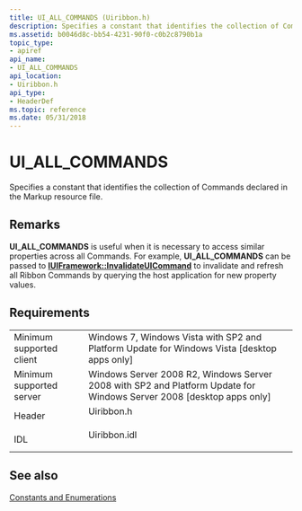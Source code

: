 ```yaml
---
title: UI_ALL_COMMANDS (Uiribbon.h)
description: Specifies a constant that identifies the collection of Commands declared in the Markup resource file.
ms.assetid: b0046d8c-bb54-4231-90f0-c0b2c8790b1a
topic_type:
- apiref
api_name:
- UI_ALL_COMMANDS
api_location:
- Uiribbon.h
api_type:
- HeaderDef
ms.topic: reference
ms.date: 05/31/2018
---
```


# UI\_ALL\_COMMANDS

Specifies a constant that identifies the collection of Commands declared in the Markup resource file.

## Remarks

**UI\_ALL\_COMMANDS** is useful when it is necessary to access similar properties across all Commands. For example, **UI\_ALL\_COMMANDS** can be passed to [**IUIFramework::InvalidateUICommand**](/windows/desktop/api/uiribbon/nf-uiribbon-iuiframework-invalidateuicommand) to invalidate and refresh all Ribbon Commands by querying the host application for new property values.

## Requirements



|                                     |                                                                                                                                   |
|-------------------------------------|-----------------------------------------------------------------------------------------------------------------------------------|
| Minimum supported client<br/> | Windows 7, Windows Vista with SP2 and Platform Update for Windows Vista \[desktop apps only\]<br/>                          |
| Minimum supported server<br/> | Windows Server 2008 R2, Windows Server 2008 with SP2 and Platform Update for Windows Server 2008 \[desktop apps only\]<br/> |
| Header<br/>                   | <dl> <dt>Uiribbon.h</dt> </dl>                                             |
| IDL<br/>                      | <dl> <dt>Uiribbon.idl</dt> </dl>                                           |



## See also

<dl> <dt>

[Constants and Enumerations](windowsribbon-reference-enumerations.md)
</dt> </dl>

 

